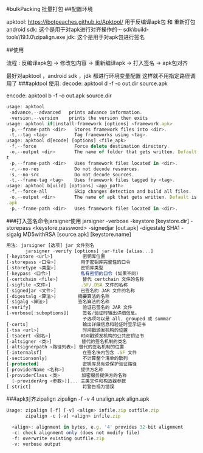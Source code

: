 #bulkPacking
批量打包
##配置环境

apktool:  https://ibotpeaches.github.io/Apktool/    用于反编译apk包 和 重新打包
android sdk: 这个是用于对apk进行对齐操作的··· sdk\build-tools\19.1.0\zipalign.exe
jdk: 这个是用于对apk包进行签名

##使用

流程 : 反编译apk包 -> 修改包内容 -> 重新编译apk -> 打入签名 -> apk包对齐

最好对apktool ，android sdk ，jdk 都进行环境变量配置 这样就不用指定路径调用了
###apktool 使用:
decode: apktool d -f -o out.dir source.apk

encode: apktool b -f -o out.apk source.dir
``` javascript
usage: apktool
 -advance,--advanced   prints advance information.
 -version,--version    prints the version then exits
usage: apktool if|install-framework [options] <framework.apk>
 -p,--frame-path <dir>   Stores framework files into <dir>.
 -t,--tag <tag>          Tag frameworks using <tag>.
usage: apktool d[ecode] [options] <file_apk>
 -f,--force              Force delete destination directory.
 -o,--output <dir>       The name of folder that gets written. Default is apk.ou
t
 -p,--frame-path <dir>   Uses framework files located in <dir>.
 -r,--no-res             Do not decode resources.
 -s,--no-src             Do not decode sources.
 -t,--frame-tag <tag>    Uses framework files tagged by <tag>.
usage: apktool b[uild] [options] <app_path>
 -f,--force-all          Skip changes detection and build all files.
 -o,--output <dir>       The name of apk that gets written. Default is dist/name
.apk
 -p,--frame-path <dir>   Uses framework files located in <dir>.
```

###打入签名命令jarsigner使用
jarsigner -verbose -keystore [keystore.dir] -storepass <keystore.password> -signedjar [out.apk] -digestalg SHA1 -sigalg MD5withRSA [source.apk] [keystore.name]
``` javascript
用法: jarsigner [选项] jar 文件别名
       jarsigner -verify [options] jar-file [alias...]
[-keystore <url>]           密钥库位置
[-storepass <口令>]         用于密钥库完整性的口令
[-storetype <类型>]         密钥库类型
[-keypass <口令>]           私有密钥的口令 (如果不同)
[-certchain <file>]         替代 certchain 文件的名称
[-sigfile <文件>]           .SF/.DSA 文件的名称
[-signedjar <文件>]         已签名的 JAR 文件的名称
[-digestalg <算法>]        摘要算法的名称
[-sigalg <算法>]           签名算法的名称
[-verify]                   验证已签名的 JAR 文件
[-verbose[:suboptions]]     签名/验证时输出详细信息。
                            子选项可以是 all, grouped 或 summar
[-certs]                    输出详细信息和验证时显示证书
[-tsa <url>]                时间戳颁发机构的位置
[-tsacert <别名>]           时间戳颁发机构的公共密钥证书
[-altsigner <类>]           替代的签名机制的类名
[-altsignerpath <路径列表>] 替代的签名机制的位置
[-internalsf]               在签名块内包含 .SF 文件
[-sectionsonly]             不计算整个清单的散列
[-protected]                密钥库具有受保护验证路径
[-providerName <名称>]      提供方名称
[-providerClass <类>        加密服务提供方的名称
  [-providerArg <参数>]]... 主类文件和构造器参数
[-strict]                   将警告视为错误
```

###apk对齐zipalign
zipalign -f -v 4 unalign.apk align.apk
```javascript
Usage: zipalign [-f] [-v] <align> infile.zip outfile.zip
       zipalign -c [-v] <align> infile.zip

  <align>: alignment in bytes, e.g. '4' provides 32-bit alignment
  -c: check alignment only (does not modify file)
  -f: overwrite existing outfile.zip
  -v: verbose output
```


